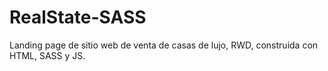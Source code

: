 # RealState-SASS
Landing page de sitio web de venta de casas de lujo, RWD, construida con HTML, SASS y JS. 
